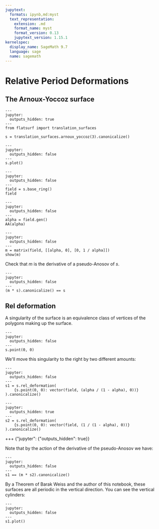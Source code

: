 ```yaml
---
jupytext:
  formats: ipynb,md:myst
  text_representation:
    extension: .md
    format_name: myst
    format_version: 0.13
    jupytext_version: 1.15.1
kernelspec:
  display_name: SageMath 9.7
  language: sage
  name: sagemath
---
```


# Relative Period Deformations

## The Arnoux-Yoccoz surface

```{code-cell}
---
jupyter:
  outputs_hidden: true
---
from flatsurf import translation_surfaces

s = translation_surfaces.arnoux_yoccoz(3).canonicalize()
```

```{code-cell}
---
jupyter:
  outputs_hidden: false
---
s.plot()
```

```{code-cell}
---
jupyter:
  outputs_hidden: false
---
field = s.base_ring()
field
```

```{code-cell}
---
jupyter:
  outputs_hidden: false
---
alpha = field.gen()
AA(alpha)
```

```{code-cell}
---
jupyter:
  outputs_hidden: false
---
m = matrix(field, [[alpha, 0], [0, 1 / alpha]])
show(m)
```

Check that $m$ is the derivative of a pseudo-Anosov of $s$.

```{code-cell}
---
jupyter:
  outputs_hidden: false
---
(m * s).canonicalize() == s
```

## Rel deformation

A singularity of the surface is an equivalence class of vertices of the polygons making up the surface.

```{code-cell}
---
jupyter:
  outputs_hidden: false
---
s.point(0, 0)
```

We'll move this singularity to the right by two different amounts:

```{code-cell}
---
jupyter:
  outputs_hidden: false
---
s1 = s.rel_deformation(
    {s.point(0, 0): vector(field, (alpha / (1 - alpha), 0))}
).canonicalize()
```

```{code-cell}
---
jupyter:
  outputs_hidden: true
---
s2 = s.rel_deformation(
    {s.point(0, 0): vector(field, (1 / (1 - alpha), 0))}
).canonicalize()
```

+++ {"jupyter": {"outputs_hidden": true}}

Note that by the action of the derivative of the pseudo-Anosov we have:

```{code-cell}
---
jupyter:
  outputs_hidden: false
---
s1 == (m * s2).canonicalize()
```

By a Theorem of Barak Weiss and the author of this notebook, these surfaces are all periodic in the vertical direction. You can see the vertical cylinders:

```{code-cell}
---
jupyter:
  outputs_hidden: false
---
s1.plot()
```
